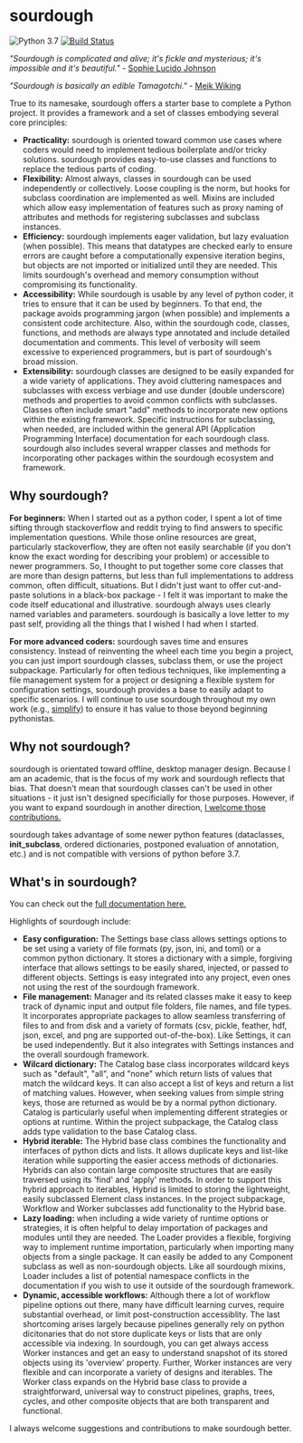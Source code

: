 # sourdough

![Python 3.7](https://img.shields.io/badge/python-3.7-blue.svg)
[![Build Status](https://img.shields.io/travis/with_precedent/sourdough.svg)](https://travis-ci.org/with_precedent/sourdough)

<em>"Sourdough is complicated and alive; it's fickle and mysterious; it's impossible and it's beautiful."</em> - [Sophie Lucido Johnson](https://www.bonappetit.com/story/sourdough-starter-love-letter)

<em>"Sourdough is basically an edible Tamagotchi."</em> - [Meik Wiking](https://us.gozney.com/blogs/academy/how-to-make-a-sourdough-starter)

True to its namesake, sourdough offers a starter base to complete a Python project. It provides a framework and a set of classes embodying several core principles:

* **Practicality:** sourdough is oriented toward common use cases where coders would need to implement tedious boilerplate and/or tricky solutions. sourdough provides easy-to-use classes and functions to replace the tedious parts of coding.
* **Flexibility:** Almost always, classes in sourdough can be used independently or collectively. Loose coupling is the norm, but hooks for subclass coordination are implemented as well. Mixins are included which allow easy implementation of features such as proxy naming of attributes and methods for registering subclasses and subclass instances.
* **Efficiency:** sourdough implements eager validation, but lazy evaluation (when possible). This means that datatypes are checked early to ensure errors are caught before a computationally expensive iteration begins, but objects are not imported or initialized until they are needed. This limits sourdough's overhead and memory consumption without compromising its functionality.
* **Accessibility:** While sourdough is usable by any level of python coder, it tries to ensure that it can be used by beginners. To that end, the package avoids programming jargon (when possible) and implements a consistent code architecture. Also, within the sourdough code, classes, functions, and methods are always type annotated and include detailed documentation and comments. This level of verbosity will seem excessive to experienced programmers, but is part of sourdough's broad mission.
* **Extensibility:** sourdough classes are designed to be easily expanded for a wide variety of applications. They avoid cluttering namespaces and subclasses with excess verbiage and use dunder (double underscore) methods and properties to avoid common conflicts with subclasses. Classes often include smart "add" methods to incorporate new options within the existing framework. Specific instructions for subclassing, when needed, are included within the general API (Application Programming Interface) documentation for each sourdough class. sourdough also includes several wrapper classes and methods for incorporating other packages within the sourdough ecosystem and framework.


## Why sourdough?

**For beginners:** When I started out as a python coder, I spent a lot of time sifting through stackoverflow and reddit trying to find answers to specific implementation questions. While those online resources are great, particularly stackoverflow, they are often not easily searchable (if you don't know the exact wording for describing your problem) or accessible to newer programmers. So, I thought to put together some core classes that are more than design patterns, but less than full implementations to address common, often difficult, situations. But I didn't just want to offer cut-and-paste solutions in a black-box package - I felt it was important to make the code itself educational and illustrative. sourdough always uses clearly named variables and parameters. sourdough is basically a love letter to my past self, providing all the things that I wished I had when I started.

**For more advanced coders:** sourdough saves time and ensures consistency. Instead of reinventing the wheel each time you begin a project, you can just import sourdough classes, subclass them, or use the project subpackage. Particularly for often tedious techniques, like implementing a file management system for a project or designing a flexible system for configuration settings, sourdough provides a base to easily adapt to specific scenarios. I will continue to use sourdough throughout my own work (e.g., [simplify](https://www.github.com/WithPrecedent/simplify)) to ensure it has value to those beyond beginning pythonistas.

## Why not sourdough?

sourdough is orientated toward offline, desktop manager design. Because I am an academic, that is the focus of my work and sourdough reflects that bias. That doesn't mean that sourdough classes can't be used in other situations - it just isn't designed specificially for those purposes. However, if you want to expand sourdough in another direction, [I welcome those contributions.](https://github.com/WithPrecedent/sourdough/contributors_guide.md)

sourdough takes advantage of some newer python features (dataclasses, __init_subclass__, ordered dictionaries, postponed evaluation of annotation, 
etc.) and is not compatible with versions of python before 3.7.

## What's in sourdough?

You can check out the [full documentation here.](https://sourdough.readthedocs.io/en/latest/)

Highlights of sourdough include:

* **Easy configuration:** The Settings base class allows settings options to be set using a variety of file formats (py, json, ini, and toml) or a common python dictionary. It stores a dictionary with a simple, forgiving interface that allows settings to be easily shared, injected, or passed to different objects. Settings is easy integrated into any project, even ones not using the rest of the sourdough framework.
* **File management:** Manager and its related classes make it easy to keep track of dynamic input and output file folders, file names, and file types. It incorporates appropriate packages to allow seamless transferring of files to and from disk and a variety of formats (csv, pickle, feather, hdf, json, excel, and png are supported out-of-the-box). Like Settings, it can be used independently. But it also integrates with Settings instances and the overall sourdough framework.
* **Wilcard dictionary:** The Catalog base class incorporates wildcard keys such as "default", "all", and "none" which return lists of values that match the wildcard keys. It can also accept a list of keys and return a list of matching values. However, when seeking values from simple string keys, those are returned as would be by a normal python dictionary. Catalog is particularly useful when implementing different strategies or options at runtime. Within the project subpackage, the Catalog class adds type validation to the base Catalog class.
* **Hybrid iterable:** The Hybrid base class combines the functionality and interfaces of python dicts and lists. It allows duplicate keys and list-like iteration while supporting the easier access methods of dictionaries. Hybrids can also contain large composite structures that are easily traversed using its 'find' and 'apply' methods. In order to support this hybrid approach to iterables, Hybrid is limited to storing the lightweight, easily subclassed Element class instances. In the project subpackage, Workflow and Worker subclasses add functionality to the Hybrid base.
* **Lazy loading:** when including a wide variety of runtime options or strategies, it is often helpful to delay importation of packages and modules until they are needed. The Loader provides a flexible, forgiving way to implement runtime importation, particularly when importing many objects from a single package. It can easily be added to any Component subclass as well as non-sourdough objects. Like all sourdough mixins, Loader includes a list of potential namespace conflicts in the documentation if you wish to use it outside of the sourdough framework.
* **Dynamic, accessible workflows:** Although there a lot of workflow pipeline options out there, many have difficult learning curves, require substantial overhead, or limit post-construction accessiblity. The last shortcoming arises largely because pipelines generally rely on python dicitonaries that do not store duplicate keys or lists that are only accessible via indexing. In sourdough, you can get always access Worker instances and get an easy to understand snapshot of its stored objects using its 'overview' property. Further, Worker instances are very flexible and can incorporate a variety of designs and iterables. The Worker class expands on the Hybrid base class to provide a straightforward, universal way to construct pipelines, graphs, trees, cycles, and other composite objects that are both transparent and functional.

I always welcome suggestions and contributions to make sourdough better.
